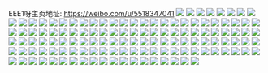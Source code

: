 EEE1呀主页地址: https://weibo.com/u/5518347041 
![](https://wx4.sinaimg.cn/mw2000/0061sq9rly1h9gda235nyj32802yoe82.jpg) 
![](https://wx4.sinaimg.cn/mw2000/0061sq9rly1h9a50jr481j31bt1rrhdt.jpg) 
![](https://wx4.sinaimg.cn/mw2000/0061sq9rly1h9a4xz4b7vj32802yob2c.jpg) 
![](https://wx4.sinaimg.cn/mw2000/0061sq9rly1h9a50advnmj31te2f7u0x.jpg) 
![](https://wx4.sinaimg.cn/mw2000/0061sq9rly1h9a4zlfb4oj32c03404qs.jpg) 
![](https://wx4.sinaimg.cn/mw2000/0061sq9rly1h9a50lxnwpj313l0tpaoy.jpg) 
![](https://wx4.sinaimg.cn/mw2000/0061sq9rly1h98i4vc2ibj32c03407wh.jpg) 
![](https://wx4.sinaimg.cn/mw2000/0061sq9rly1h96r0mqtuvj32yo280e82.jpg) 
![](https://wx4.sinaimg.cn/mw2000/0061sq9rly1h96r0nrtbrj31tb2f3kjl.jpg) 
![](https://wx4.sinaimg.cn/mw2000/0061sq9rly1h96r0p4b7lj327t2yfkjn.jpg) 
![](https://wx4.sinaimg.cn/mw2000/0061sq9rly1h96r0r2qfmj32yo280npf.jpg) 
![](https://wx4.sinaimg.cn/mw2000/0061sq9rly1h8v8vr6sb3j30so128qd3.jpg) 
![](https://wx4.sinaimg.cn/mw2000/0061sq9rly1h8v8vsbwu8j32c0340hdu.jpg) 
![](https://wx4.sinaimg.cn/mw2000/0061sq9rly1h8v8vugvnkj32c0340b2b.jpg) 
![](https://wx4.sinaimg.cn/mw2000/0061sq9rly1h8tb7m7bjej31ct1t37wh.jpg) 
![](https://wx4.sinaimg.cn/mw2000/0061sq9rly1h8tb7fnznij31gz1ynnpd.jpg) 
![](https://wx4.sinaimg.cn/mw2000/0061sq9rly1h8tb7qpy82j31e31ushdt.jpg) 
![](https://wx4.sinaimg.cn/mw2000/0061sq9rly1h8nu3u702dj32802yonpf.jpg) 
![](https://wx4.sinaimg.cn/mw2000/0061sq9rly1h8ntxn6xntj31rm2ctu0y.jpg) 
![](https://wx4.sinaimg.cn/mw2000/0061sq9rly1h8ntxpy1a0j30qm0jyag3.jpg) 
![](https://wx4.sinaimg.cn/mw2000/0061sq9rly1h8ntxvekpvj30ok0wrqa6.jpg) 
![](https://wx4.sinaimg.cn/mw2000/0061sq9rly1h8ntxvrpjtj30mg0txdmq.jpg) 
![](https://wx4.sinaimg.cn/mw2000/0061sq9rly1h8nty00iqtj30ph0xz12a.jpg) 
![](https://wx4.sinaimg.cn/mw2000/0061sq9rly1h8ntyfbi84j32c0340x6q.jpg) 
![](https://wx4.sinaimg.cn/mw2000/0061sq9rly1h8ntyoa0vbj32c03407wi.jpg) 
![](https://wx4.sinaimg.cn/mw2000/0061sq9rly1h8ntyu3zftj32c0340qv8.jpg) 
![](https://wx4.sinaimg.cn/mw2000/0061sq9rly1h8m6t2iv4cj32bv33thdv.jpg) 
![](https://wx4.sinaimg.cn/mw2000/0061sq9rly1h8lbdxkllhj31ks16l1kx.jpg) 
![](https://wx4.sinaimg.cn/mw2000/0061sq9rly1h8lbdwvyvlj31pd1a14qp.jpg) 
![](https://wx4.sinaimg.cn/mw2000/0061sq9rly1h8ipsgyus2j31lz26i7wh.jpg) 
![](https://wx4.sinaimg.cn/mw2000/0061sq9rly1h8ipshxzraj31tf2f8npd.jpg) 
![](https://wx4.sinaimg.cn/mw2000/0061sq9rly1h8ipt82560j34g02yo7wm.jpg) 
![](https://wx4.sinaimg.cn/mw2000/0061sq9rly1h8iptg2ozzj34g02yoqvd.jpg) 
![](https://wx4.sinaimg.cn/mw2000/0061sq9rly1h8da3fumksj30u0140aks.jpg) 
![](https://wx4.sinaimg.cn/mw2000/0061sq9rly1h89pha3x8vj32802yo7wj.jpg) 
![](https://wx4.sinaimg.cn/mw2000/0061sq9rly1h7y96ze4nlj32802yoqv6.jpg) 
![](https://wx4.sinaimg.cn/mw2000/0061sq9rly1h7y97qn38oj32802ypkjn.jpg) 
![](https://wx4.sinaimg.cn/mw2000/0061sq9rly1h7wruxr00ij32c0340b2d.jpg) 
![](https://wx4.sinaimg.cn/mw2000/0061sq9rly1h7wruzmepjj32c03404qs.jpg) 
![](https://wx4.sinaimg.cn/mw2000/0061sq9rly1h7ukue757nj32802yohdw.jpg) 
![](https://wx4.sinaimg.cn/mw2000/0061sq9rly1h7ukth0iarj31o0280x6p.jpg) 
![](https://wx4.sinaimg.cn/mw2000/0061sq9rly1h7uktnoiz2j32802yox6r.jpg) 
![](https://wx4.sinaimg.cn/mw2000/0061sq9rly1h7uktp1itrj31ap1q9qv5.jpg) 
![](https://wx4.sinaimg.cn/mw2000/0061sq9rly1h7uktqolu9j31da1tqb2a.jpg) 
![](https://wx4.sinaimg.cn/mw2000/0061sq9rly1h7px1jl8esj320d2ohqv6.jpg) 
![](https://wx4.sinaimg.cn/mw2000/0061sq9rly1h7px1m27eaj31zy2nxb2a.jpg) 
![](https://wx4.sinaimg.cn/mw2000/0061sq9rly1h7px1ofumqj323b2senpe.jpg) 
![](https://wx4.sinaimg.cn/mw2000/0061sq9rly1h7pr7tqdbmj32802yoqv6.jpg) 
![](https://wx4.sinaimg.cn/mw2000/0061sq9rly1h7pr7rnkzlj32c0340b2c.jpg) 
![](https://wx4.sinaimg.cn/mw2000/0061sq9rly1h7pr7ump2kj31r02c0b0h.jpg) 
![](https://wx4.sinaimg.cn/mw2000/0061sq9rly1h7pr7vq2hjj32c0340x6q.jpg) 
![](https://wx4.sinaimg.cn/mw2000/0061sq9rly1h7pr7xevcgj327z2yoqv6.jpg) 
![](https://wx4.sinaimg.cn/mw2000/0061sq9rly1h7pr7z9x9mj32c03404qs.jpg) 
![](https://wx4.sinaimg.cn/mw2000/0061sq9rly1h7glr69mrbj31il20sqv5.jpg) 
![](https://wx4.sinaimg.cn/mw2000/0061sq9rly1h7glrair11j323y2tadnl.jpg) 
![](https://wx4.sinaimg.cn/mw2000/0061sq9rly1h7eiaq2b5oj32c0340npj.jpg) 
![](https://wx4.sinaimg.cn/mw2000/0061sq9rly1h7eib6vmuvj32342s6x6s.jpg) 
![](https://wx4.sinaimg.cn/mw2000/0061sq9rly1h7eibelpmqj32c03401l0.jpg) 
![](https://wx4.sinaimg.cn/mw2000/0061sq9rly1h7eibtzfagj32c0340e84.jpg) 
![](https://wx4.sinaimg.cn/mw2000/0061sq9rly1h7eibzr0b1j32c03407wm.jpg) 
![](https://wx4.sinaimg.cn/mw2000/0061sq9rly1h7eiai9oisj31401hcx3p.jpg) 
![](https://wx4.sinaimg.cn/mw2000/0061sq9rly1h78acmmi6xj32c0340qv7.jpg) 
![](https://wx4.sinaimg.cn/mw2000/0061sq9rly1h78ackjw3gj32c0340nhw.jpg) 
![](https://wx4.sinaimg.cn/mw2000/0061sq9rly1h78acnrezjj31tt2frqv5.jpg) 
![](https://wx4.sinaimg.cn/mw2000/0061sq9rly1h78acql7g3j31i1200dkj.jpg) 
![](https://wx4.sinaimg.cn/mw2000/0061sq9rly1h78acrrh20j31d61tlha1.jpg) 
![](https://wx4.sinaimg.cn/mw2000/0061sq9rly1h78acsqzs4j31gt1yf7wh.jpg) 
![](https://wx4.sinaimg.cn/mw2000/0061sq9rly1h760twfejzj320j2opu0y.jpg) 
![](https://wx4.sinaimg.cn/mw2000/0061sq9rly1h760ty5i1pj31z72my4ht.jpg) 
![](https://wx4.sinaimg.cn/mw2000/0061sq9rly1h760u0zw7wj31r02c0b29.jpg) 
![](https://wx4.sinaimg.cn/mw2000/0061sq9rly1h760tu4jh5j328j2zdnpf.jpg) 
![](https://wx4.sinaimg.cn/mw2000/0061sq9rly1h6x0fztgjyj30zg1bagxx.jpg) 
![](https://wx4.sinaimg.cn/mw2000/0061sq9rly1h6x0g1lriwj32c0340x6r.jpg) 
![](https://wx4.sinaimg.cn/mw2000/0061sq9rly1h6wyi5qb65j32802yphdv.jpg) 
![](https://wx4.sinaimg.cn/mw2000/0061sq9rly1h6wyi1wls1j31581iz42f.jpg) 
![](https://wx4.sinaimg.cn/mw2000/0061sq9rly1h6ukvdb2d2j31o0280dsk.jpg) 
![](https://wx4.sinaimg.cn/mw2000/0061sq9rly1h6ukuqhn6jj31ty2fx7wi.jpg) 
![](https://wx4.sinaimg.cn/mw2000/0061sq9rly1h6lgudoel0j32c0340kjn.jpg) 
![](https://wx4.sinaimg.cn/mw2000/0061sq9rly1h6lgui91fsj32c0340nph.jpg) 
![](https://wx4.sinaimg.cn/mw2000/0061sq9rly1h6lguonzduj32802yott4.jpg) 
![](https://wx4.sinaimg.cn/mw2000/0061sq9rly1h6lguqedj9j32802yodxy.jpg) 
![](https://wx4.sinaimg.cn/mw2000/0061sq9rly1h6j81v9bx7j31b91r0gvh.jpg) 
![](https://wx4.sinaimg.cn/mw2000/0061sq9rly1h6hlx4y3cij31y12ldqv6.jpg) 
![](https://wx4.sinaimg.cn/mw2000/0061sq9rly1h6hlx66457j31h41yu0zg.jpg) 
![](https://wx4.sinaimg.cn/mw2000/0061sq9rly1h6flumx2knj31o02801ky.jpg) 
![](https://wx4.sinaimg.cn/mw2000/0061sq9rly1h6bmtqw1x5j31zz2nztqj.jpg) 
![](https://wx4.sinaimg.cn/mw2000/0061sq9rly1h6bmtipt2jj31zy2nx7wj.jpg) 
![](https://wx4.sinaimg.cn/mw2000/0061sq9rly1h69qp45jmfj30vq16bn9x.jpg) 
![](https://wx4.sinaimg.cn/mw2000/0061sq9rly1h69qp5lvqhj31xt2l3hdv.jpg) 
![](https://wx4.sinaimg.cn/mw2000/0061sq9rly1h69qp2jz71j31h91z01ky.jpg) 
![](https://wx4.sinaimg.cn/mw2000/0061sq9rly1h69qp8lj70j31k322snmb.jpg) 
![](https://wx4.sinaimg.cn/mw2000/0061sq9rly1h631gwvsfej33402c0e83.jpg) 
![](https://wx4.sinaimg.cn/mw2000/0061sq9rly1h631gygo8yj33402c0k6o.jpg) 
![](https://wx4.sinaimg.cn/mw2000/0061sq9rly1h631h8y4zgj33402c0x6q.jpg) 
![](https://wx4.sinaimg.cn/mw2000/0061sq9rly1h631hf9zouj322u2rs7wj.jpg) 
![](https://wx4.sinaimg.cn/mw2000/0061sq9rly1h631h53ahqj331w2afb2d.jpg) 
![](https://wx4.sinaimg.cn/mw2000/0061sq9rly1h631hi1eesj31vc1j01ky.jpg) 
![](https://wx4.sinaimg.cn/mw2000/0061sq9rly1h631hjcn62j31nc274npd.jpg) 
![](https://wx4.sinaimg.cn/mw2000/0061sq9rly1h631hmsmvwj31zn2nib2a.jpg) 
![](https://wx4.sinaimg.cn/mw2000/0061sq9rly1h5ujo45xbhj323y2yoe83.jpg) 
![](https://wx4.sinaimg.cn/mw2000/0061sq9rly1h5ujo2mu5ij326k2wrnpf.jpg) 
![](https://wx4.sinaimg.cn/mw2000/0061sq9rly1h5sa3syv18j31uh2gn4qq.jpg) 
![](https://wx4.sinaimg.cn/mw2000/0061sq9rly1h5sa3u5xb4j31811mq1kx.jpg) 
![](https://wx4.sinaimg.cn/mw2000/0061sq9rly1h5ozhf6soaj32212qp7wj.jpg) 
![](https://wx4.sinaimg.cn/mw2000/0061sq9rly1h5ozjncrbmj32c0340npd.jpg) 
![](https://wx4.sinaimg.cn/mw2000/0061sq9rly1h5ozjpob4qj31sc2dse82.jpg) 
![](https://wx4.sinaimg.cn/mw2000/0061sq9rly1h6e0oi7j5zj32c03407wi.jpg) 
![](https://wx4.sinaimg.cn/mw2000/0061sq9rly1h5mqa3en2yj322j2rdqv7.jpg) 
![](https://wx4.sinaimg.cn/mw2000/0061sq9rly1h5mqa6kzwhj31yf2lwe83.jpg) 
![](https://wx4.sinaimg.cn/mw2000/0061sq9rly1h5grurmlm0j32802ypb2b.jpg) 
![](https://wx4.sinaimg.cn/mw2000/0061sq9rly1h5gruvzy6qj31o0280kjm.jpg) 
![](https://wx4.sinaimg.cn/mw2000/0061sq9rly1h5cg3rond8j32802ypnpf.jpg) 
![](https://wx4.sinaimg.cn/mw2000/0061sq9rly1h59smyhsncj31e01uoe81.jpg) 
![](https://wx4.sinaimg.cn/mw2000/0061sq9rly1h59sn0pc3gj32c0340x6r.jpg) 
![](https://wx4.sinaimg.cn/mw2000/0061sq9rly1h57towmde5j32c0340x6r.jpg) 
![](https://wx4.sinaimg.cn/mw2000/0061sq9rly1h549q1ph3xj31ly259e82.jpg) 
![](https://wx4.sinaimg.cn/mw2000/0061sq9rly1h549q4xctjj31o02801kz.jpg) 
![](https://wx4.sinaimg.cn/mw2000/0061sq9rly1h549pzm76ej31o0281hdu.jpg) 
![](https://wx4.sinaimg.cn/mw2000/0061sq9rly1h549q330lbj31o0280qv6.jpg) 
![](https://wx4.sinaimg.cn/mw2000/0061sq9rly1h5349u99bsj32802yokjn.jpg) 
![](https://wx4.sinaimg.cn/mw2000/0061sq9rly1h5349xnadnj32c03401kz.jpg) 
![](https://wx4.sinaimg.cn/mw2000/0061sq9rly1h5349ok9v6j32802zre83.jpg) 
![](https://wx4.sinaimg.cn/mw2000/0061sq9rly1h4zp520nfrj323p2syx6p.jpg) 
![](https://wx4.sinaimg.cn/mw2000/0061sq9rly1h4zp50obxsj325e2v7x6q.jpg) 
![](https://wx4.sinaimg.cn/mw2000/0061sq9rly1h4zp53hk0gj322o2rkb2a.jpg) 
![](https://wx4.sinaimg.cn/mw2000/0061sq9rly1h4q6da8vtvj31kx23w1ky.jpg) 
![](https://wx4.sinaimg.cn/mw2000/0061sq9rly1h4p8tuexdnj31ou294u0x.jpg) 
